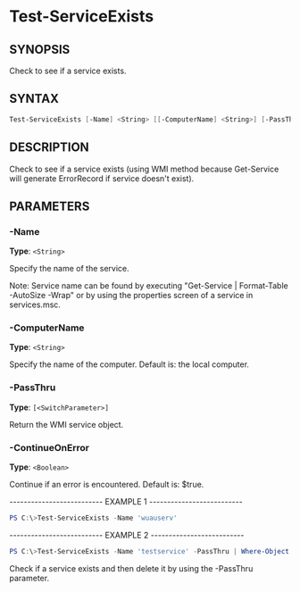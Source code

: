 Test-ServiceExists
==================

SYNOPSIS
--------

Check to see if a service exists.

SYNTAX
------

```powershell
Test-ServiceExists [-Name] <String> [[-ComputerName] <String>] [-PassThru] [[-ContinueOnError] <Boolean>] [<CommonParameters>]
```

DESCRIPTION
-----------

Check to see if a service exists (using WMI method because Get-Service
will generate ErrorRecord if service doesn't exist).

PARAMETERS
----------

### -Name

**Type**: `<String>`

Specify the name of the service.

Note: Service name can be found by executing "Get-Service | Format-Table
-AutoSize -Wrap" or by using the properties screen of a service in
services.msc.

### -ComputerName

**Type**: `<String>`

Specify the name of the computer. Default is: the local computer.

### -PassThru

**Type**: `[<SwitchParameter>]`

Return the WMI service object.

### -ContinueOnError

**Type**: `<Boolean>`

Continue if an error is encountered. Default is: $true.

-------------------------- EXAMPLE 1 --------------------------

```powershell
PS C:\>Test-ServiceExists -Name 'wuauserv'
```

-------------------------- EXAMPLE 2 --------------------------

```powershell
PS C:\>Test-ServiceExists -Name 'testservice' -PassThru | Where-Object { $_ } | ForEach-Object { $_.Delete() }
```

Check if a service exists and then delete it by using the -PassThru
parameter.

